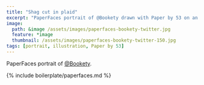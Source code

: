 ```yaml
---
title: "Shag cut in plaid"
excerpt: "PaperFaces portrait of @Bookety drawn with Paper by 53 on an iPad."
image: 
  path: &image /assets/images/paperfaces-bookety-twitter.jpg 
  feature: *image
  thumbnail: /assets/images/paperfaces-bookety-twitter-150.jpg
tags: [portrait, illustration, Paper by 53]
---
```


PaperFaces portrait of [@Bookety](https://twitter.com/Bookety).

{% include boilerplate/paperfaces.md %}
